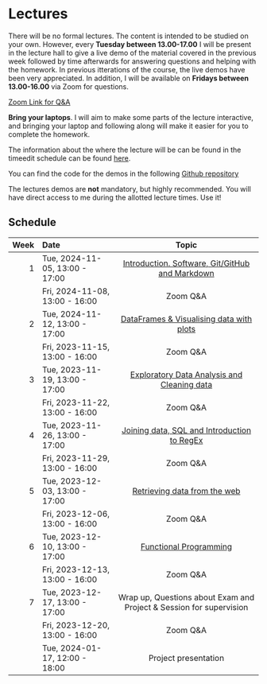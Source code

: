 # Lectures

There will be no formal lectures. The content is intended to be studied on your
own. However, every **Tuesday between 13.00-17.00** I will be present in the lecture
hall to give a live demo of the material covered in the previous week followed
by time afterwards for answering questions and helping with the homework. In
previous itterations of the course, the live demos have been very appreciated.
In addition, I will be available on **Fridays between 13.00-16.00** via Zoom for
questions.

[Zoom Link for Q&A](https://stockholmuniversity.zoom.us/j/68515852290)

**Bring your laptops**. I will aim to make some parts of the lecture
interactive, and bringing your laptop and following along will make it easier
for you to complete the homework.

The information about the where the lecture will be can be found in the timeedit
schedule can be found
[here](https://cloud.timeedit.net/su/web/stud1/s.html?tab=3&object=cevt_48182_HT2023&startDate=20230930&endDate=20240413&type=courseevent&h=t&l=en).

You can find the code for the demos in the following [Github
repository](https://github.com/su-mt4007/lecture-demos)

The lectures demos are **not** mandatory, but highly recommended. You will have
direct access to me during the allotted lecture times. Use it!

## Schedule

|   Week    | Date                            |Topic                                                                |
|----------:|:-------------------------------|:---------------------------------------------------------------------:|
|        1  | Tue, 2024-11-05,  13:00 - 17:00 | [Introduction. Software, Git/GitHub and Markdown](/lectures/week-1) |
|           | Fri, 2024-11-08,  13:00 - 16:00 | Zoom Q&A                                                            |
|        2  | Tue, 2024-11-12,  13:00 - 17:00 | [DataFrames & Visualising data with plots](/lectures/week-2)        |
|           | Fri, 2023-11-15,  13:00 - 16:00 | Zoom Q&A                                                            |
|        3  | Tue, 2023-11-19,  13:00 - 17:00 | [Exploratory Data Analysis and Cleaning data](/lectures/week-3)     |
|           | Fri, 2023-11-22,  13:00 - 16:00 | Zoom Q&A                                                            |
|        4  | Tue, 2023-11-26,  13:00 - 17:00 | [Joining data, SQL and Introduction to RegEx](/lectures/week-4)                                   |
|           | Fri, 2023-11-29,  13:00 - 16:00 | Zoom Q&A                                                            |
|        5  | Tue, 2023-12-03,  13:00 - 17:00 | [Retrieving data from the web](/lectures/week-5)                    |
|           | Fri, 2023-12-06,  13:00 - 16:00 | Zoom Q&A                                                            |
|        6  | Tue, 2023-12-10,  13:00 - 17:00 | [Functional Programming]()                          |
|           | Fri, 2023-12-13,  13:00 - 16:00 | Zoom Q&A                                                            |
|        7  | Tue, 2023-12-17,  13:00 - 17:00 | Wrap up, Questions about Exam and Project & Session for supervision |
|           | Fri, 2023-12-20,  13:00 - 16:00 | Zoom Q&A                                                            |
|           | Tue, 2024-01-17,  12:00 - 18:00 | Project presentation                                           |
